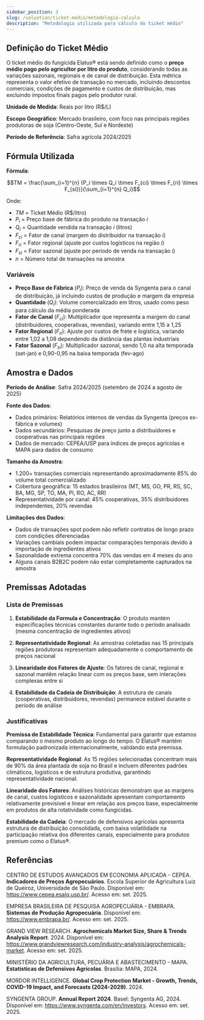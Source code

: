 ```yaml
---
sidebar_position: 3
slug: /valuation/ticket-medio/metodologia-calculo
description: "Metodologia utilizada para cálculo do ticket médio"
---
```


## Definição do Ticket Médio

O ticket médio do fungicida Elatus® está sendo definido como o **preço médio pago pelo agricultor por litro do produto**, considerando todas as variações sazonais, regionais e de canal de distribuição. Esta métrica representa o valor efetivo de transação no mercado, incluindo descontos comerciais, condições de pagamento e custos de distribuição, mas excluindo impostos finais pagos pelo produtor rural.

**Unidade de Medida**: Reais por litro (R$/L)

**Escopo Geográfico**: Mercado brasileiro, com foco nas principais regiões produtoras de soja (Centro-Oeste, Sul e Nordeste)

**Período de Referência**: Safra agrícola 2024/2025

## Fórmula Utilizada

**Fórmula**: 

$$TM = \frac{\sum_{i=1}^{n} (P_i \times Q_i \times F_{ci} \times F_{ri} \times F_{si})}{\sum_{i=1}^{n} Q_i}$$

Onde:
- $TM$ = Ticket Médio (R$/litro)
- $P_i$ = Preço base de fábrica do produto na transação $i$
- $Q_i$ = Quantidade vendida na transação $i$ (litros)
- $F_{ci}$ = Fator de canal (margem do distribuidor na transação $i$)
- $F_{ri}$ = Fator regional (ajuste por custos logísticos na região $i$)
- $F_{si}$ = Fator sazonal (ajuste por período de venda na transação $i$)
- $n$ = Número total de transações na amostra

### Variáveis

- **Preço Base de Fábrica** ($P_i$): Preço de venda da Syngenta para o canal de distribuição, já incluindo custos de produção e margem da empresa
- **Quantidade** ($Q_i$): Volume comercializado em litros, usado como peso para cálculo da média ponderada
- **Fator de Canal** ($F_{ci}$): Multiplicador que representa a margem do canal (distribuidores, cooperativas, revendas), variando entre 1,15 a 1,25
- **Fator Regional** ($F_{ri}$): Ajuste por custos de frete e logística, variando entre 1,02 a 1,08 dependendo da distância das plantas industriais
- **Fator Sazonal** ($F_{si}$): Multiplicador sazonal, sendo 1,0 na alta temporada (set-jan) e 0,90-0,95 na baixa temporada (fev-ago)

## Amostra e Dados

**Período de Análise**: Safra 2024/2025 (setembro de 2024 a agosto de 2025)

**Fonte dos Dados**: 
- Dados primários: Relatórios internos de vendas da Syngenta (preços ex-fábrica e volumes)
- Dados secundários: Pesquisas de preço junto a distribuidores e cooperativas nas principais regiões
- Dados de mercado: CEPEA/USP para índices de preços agrícolas e MAPA para dados de consumo

**Tamanho da Amostra**: 
- 1.200+ transações comerciais representando aproximadamente 85% do volume total comercializado
- Cobertura geográfica: 15 estados brasileiros (MT, MS, GO, PR, RS, SC, BA, MG, SP, TO, MA, PI, RO, AC, RR)
- Representatividade por canal: 45% cooperativas, 35% distribuidores independentes, 20% revendas

**Limitações dos Dados**: 
- Dados de transações spot podem não refletir contratos de longo prazo com condições diferenciadas
- Variações cambiais podem impactar comparações temporais devido à importação de ingredientes ativos
- Sazonalidade extrema concentra 70% das vendas em 4 meses do ano
- Alguns canais B2B2C podem não estar completamente capturados na amostra

## Premissas Adotadas

### Lista de Premissas

1. **Estabilidade da Formula e Concentração**: O produto mantém especificações técnicas constantes durante todo o período analisado (mesma concentração de ingredientes ativos)

2. **Representatividade Regional**: As amostras coletadas nas 15 principais regiões produtoras representam adequadamente o comportamento de preços nacional

3. **Linearidade dos Fatores de Ajuste**: Os fatores de canal, regional e sazonal mantêm relação linear com os preços base, sem interações complexas entre si

4. **Estabilidade da Cadeia de Distribuição**: A estrutura de canais (cooperativas, distribuidores, revendas) permanece estável durante o período de análise

### Justificativas

**Premissa de Estabilidade Técnica**: Fundamental para garantir que estamos comparando o mesmo produto ao longo do tempo. O Elatus® mantém formulação padronizada internacionalmente, validando esta premissa.

**Representatividade Regional**: As 15 regiões selecionadas concentram mais de 90% da área plantada de soja no Brasil e incluem diferentes padrões climáticos, logísticos e de estrutura produtiva, garantindo representatividade nacional.

**Linearidade dos Fatores**: Análises históricas demonstram que as margens de canal, custos logísticos e sazonalidade apresentam comportamento relativamente previsível e linear em relação aos preços base, especialmente em produtos de alta rotatividade como fungicidas.

**Estabilidade da Cadeia**: O mercado de defensivos agrícolas apresenta estrutura de distribuição consolidada, com baixa volatilidade na participação relativa dos diferentes canais, especialmente para produtos premium como o Elatus®.

## Referências

CENTRO DE ESTUDOS AVANÇADOS EM ECONOMIA APLICADA - CEPEA. **Indicadores de Preços Agropecuários**. Escola Superior de Agricultura Luiz de Queiroz, Universidade de São Paulo. Disponível em: https://www.cepea.esalq.usp.br/. Acesso em: set. 2025.

EMPRESA BRASILEIRA DE PESQUISA AGROPECUÁRIA - EMBRAPA. **Sistemas de Produção Agropecuária**. Disponível em: https://www.embrapa.br/. Acesso em: set. 2025.

GRAND VIEW RESEARCH. **Agrochemicals Market Size, Share & Trends Analysis Report**. 2024. Disponível em: https://www.grandviewresearch.com/industry-analysis/agrochemicals-market. Acesso em: set. 2025.

MINISTÉRIO DA AGRICULTURA, PECUÁRIA E ABASTECIMENTO - MAPA. **Estatísticas de Defensivos Agrícolas**. Brasília: MAPA, 2024.

MORDOR INTELLIGENCE. **Global Crop Protection Market - Growth, Trends, COVID-19 Impact, and Forecasts (2024-2029)**. 2024.

SYNGENTA GROUP. **Annual Report 2024**. Basel: Syngenta AG, 2024. Disponível em: https://www.syngenta.com/en/investors. Acesso em: set. 2025.
